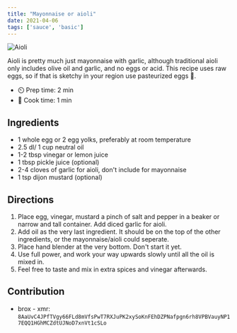 ```yaml
---
title: "Mayonnaise or aioli"
date: 2021-04-06
tags: ['sauce', 'basic']
---
```


![Aioli](/pix/mayonnaise-or-aioli.webp)

Aioli is pretty much just mayonnaise with garlic, although traditional aioli only includes olive oil and garlic, and no eggs or acid. This recipe uses raw eggs, so if that is sketchy in your region use pasteurized eggs 🥚.

- ⏲️ Prep time: 2 min
- 🍳 Cook time: 1 min

## Ingredients

- 1 whole egg or 2 egg yolks, preferably at room temperature
- 2.5 dl/ 1 cup neutral oil
- 1-2 tbsp vinegar or lemon juice
- 1 tbsp pickle juice (optional)
- 2-4 cloves of garlic for aioli, don't include for mayonnaise
- 1 tsp dijon mustard (optional)

## Directions

1. Place egg, vinegar, mustard a pinch of salt and pepper in a beaker or narrow and tall container. Add diced garlic for aioli.
2. Add oil as the very last ingredient. It should be on the top of the other ingredients, or the mayonnaise/aioli could seperate.
3. Place hand blender at the very bottom. Don't start it yet.
4. Use full power, and work your way upwards slowly until all the oil is mixed in.
5. Feel free to taste and mix in extra spices and vinegar afterwards.

## Contribution

- brox - xmr: `8AaUvC4JPfTVgy66FLd8mVfsPwT7RXJuPK2xySoKnFEhDZPNafpgn6rh8VPBVauyNP17EQQ1HGhMCZdtUJNoD7xnVt1cSLo`
